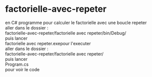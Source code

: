 # factorielle-avec-repeter

en C#
programme pour calculer le factorielle avec une boucle repeter    
aller dans le dossier :    
factorielle-avec-repeter/factorielle avec repeter/bin/Debug/     
puis lancer    
factorielle avec repeter.exepour l'executer      
aller dans le dossier :         
factorielle-avec-repeter/factorielle avec repeter/     
puis lancer        
Program.cs    
pour voir le code


